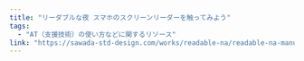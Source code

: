```yaml
---
title: "リーダブルな夜 スマホのスクリーンリーダーを触ってみよう"
tags:
  - "AT（支援技術）の使い方などに関するリソース"
link: "https://sawada-std-design.com/works/readable-na/readable-na-manual-vo-tb-20190115.pdf"
---
```

